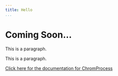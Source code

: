 ```yaml
---
title: Hello
...
```


# Coming Soon...

This is a paragraph.

This is a paragraph.

[Click here for the documentation for ChromProcess](https://will-robin.github.io/ChromProcess/html/index.html)
